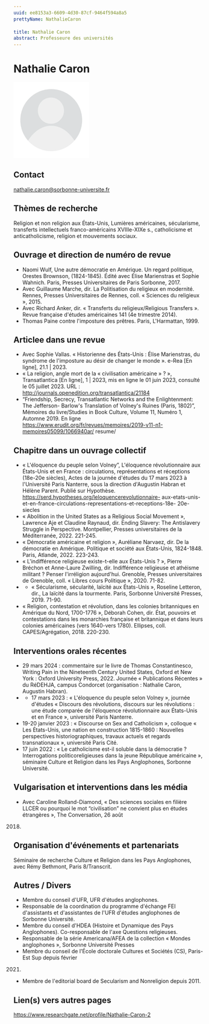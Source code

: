 ```yaml
---
uuid: ee8153a3-6609-4d30-87cf-9464f594a8a5
prettyName: NathalieCaron

title: Nathalie Caron
abstract: Professeure des universités
---
```


# Nathalie Caron
<img src="./avatar.webp" width="200px" />

## Contact

 nathalie.caron@sorbonne-universite.fr

## Thèmes de recherche

 Religion et non religion aux États-Unis, Lumières américaines, sécularisme, transferts intellectuels franco-américains XVIIIe-XIXe s., catholicisme et anticatholicisme, religion et mouvements sociaux.

## Ouvrage et direction de numéro de revue

 - Naomi Wulf, Une autre démocratie en Amérique. Un regard politique, Orestes Brownson,
(1824-1845). Édité avec Élise Marienstras et Sophie Wahnich. Paris, Presses Universitaires
de Paris Sorbonne, 2017.
- Avec Guillaume Marche, dir. La Politisation du religieux en modernité. Rennes, Presses
Universitaires de Rennes, coll. « Sciences du religieux », 2015.
- Avec Richard Anker, dir. « Transferts du religieux/Religious Transfers ». Revue française d'études américaines 141 (4e trimestre 2014).
- Thomas Paine contre l'imposture des prêtres. Paris, L'Harmattan, 1999.

## Articlee dans une revue

 - Avec Sophie Vallas. « Historienne des États-Unis : Élise Marienstras, du syndrome de
l'imposture au désir de changer le monde ». e-Rea [En ligne], 21.1 | 2023.
- « La religion, angle mort de la « civilisation américaine » ? », Transatlantica [En ligne], 1
| 2023, mis en ligne le 01 juin 2023, consulté le 05 juillet 2023. URL : http://journals.openedition.org/transatlantica/21184
- “Friendship, Secrecy, Transatlantic Networks and the Enlightenment: The Jefferson-
Barlow's Translation of Volney's Ruines (Paris, 1802)”, Mémoires du livre/Studies in Book
Culture, Volume 11, Numéro 1, Automne 2019. En ligne
https://www.erudit.org/fr/revues/memoires/2019-v11-n1-memoires05099/1066940ar/
resume/

## Chapitre dans un ouvrage collectif

 - « L'éloquence du peuple selon Volney”, L'éloquence révolutionnaire aux États-Unis et en
France : circulations, représentations et réceptions (18e-20e siècles), Actes de la journée
d'études du 17 mars 2023 à l'Université Paris Nanterre, sous la direction d'Augustin Habran
et Hélène Parent. Publié sur Hypothèse. https://serd.hypotheses.org/leloquencerevolutionnaire-
aux-etats-unis-et-en-france-circulations-representations-et-receptions-18e-
20e-siecles
- « Abolition in the United States as a Religious Social Movement », Lawrence Aje et Claudine Raynaud, dir. Ending Slavery: The Antislavery Struggle in Perspective. Montpellier, Presses universitaires de la Méditerranée, 2022. 221-245.
- « Démocratie américaine et religion », Auréliane Narvaez, dir. De la démocratie en Amérique. Politique et société aux États-Unis, 1824-1848. Paris, Atlande, 2022. 223-243.
- « L'indifférence religieuse existe-t-elle aux États-Unis ? », Pierre Bréchon et Anne-Laure
Zwilling, dir. Indifférence religieuse et athéisme militant ? Penser l'irréligion aujourd'hui.
Grenoble, Presses universitaires de Grenoble, coll. « Libres cours Politique », 2020. 71-82.
- - « Sécularisme, sécularité, laïcité aux États-Unis », Roseline Letteron, dir., La laïcité dans la tourmente. Paris, Sorbonne Université Presses, 2019. 71-90.
- « Religion, contestation et révolution, dans les colonies britanniques en Amérique du Nord, 1700-1776 », Déborah Cohen, dir. État, pouvoirs et contestations dans les monarchies française et britannique et dans leurs colonies américaines (vers 1640-vers 1780). Ellipses, coll. CAPES/Agrégation, 2018. 220-230.

## Interventions orales récentes

 - 29 mars 2024 : commentaire sur le livre de Thomas Constantinesco, Writing Pain in the
Nineteenth Century United States, Oxford et New York : Oxford University Press, 2022.
Journée « Publications Récentes » du RéDEHJA, campus Condorcet (organisation : Nathalie
Caron, Augustin Habran).
- - 17 mars 2023 : « L'éloquence du peuple selon Volney », journée d'études « Discours des
révolutions, discours sur les révolutions : une étude comparée de l'éloquence révolutionnaire
aux États-Unis et en France », université Paris Nanterre.
- 19-20 janvier 2023 : « Discourse on Sex and Catholicism », colloque « Les États-Unis, une
nation en construction 1815-1860 : Nouvelles perspectives historiographiques, travaux
actuels et regards transnationaux », université Paris Cité.
- 17 juin 2022 : « Le catholicisme est-il soluble dans la démocratie ? Interrogations politicoreligieuses dans la jeune République américaine », séminaire Culture et Religion dans les Pays Anglophones, Sorbonne Université.

## Vulgarisation et interventions dans les média

 - Avec Caroline Rolland-Diamond, « Des sciences sociales en filière LLCER ou pourquoi
le mot “civilisation” ne convient plus en études étrangères », The Conversation, 26 août
2018.

## Organisation d'événements et partenariats

 Séminaire de recherche Culture et Religion dans les Pays Anglophones, avec Rémy Bethmont, Paris 8/Transcrit.

## Autres / Divers

 - Membre du conseil d'UFR, UFR d'études anglophones.
- Responsable de la coordination du programme d'échange FEI d'assistants et d'assistantes de
l'UFR d'études anglophones de Sorbonne Université.
- Membre du conseil d'HDEA (Histoire et Dynamique des Pays Anglophones). Co-responsable
de l'axe Questions religieuses.
- Responsable de la série Americana/AFEA de la collection « Mondes anglophones », Sorbonne
Université Presses
- Membre du conseil de l'École doctorale Cultures et Sociétés (CS), Paris-Est Sup depuis février
2021.
- Membre de l'editorial board de Secularism and Nonreligion depuis 2011.

## Lien(s) vers autres pages

 https://www.researchgate.net/profile/Nathalie-Caron-2

